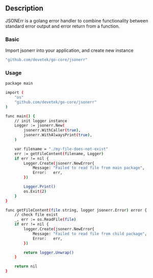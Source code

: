 ## Description

JSONErr is a golang error handler to combine functionality between standard error output and error return from a function.

### Basic
Import jsonerr into your application, and create new instance

```sh
"github.com/devetek/go-core/jsonerr"
```

### Usage

```sh
package main

import (
    "os"
	"github.com/devetek/go-core/jsonerr"
)

func main() {
	// init logger instance
	Logger := jsonerr.New(
		jsonerr.WithCaller(true),
		jsonerr.WithAlwaysPrint(true),
	)

    var filename = "./my-file-does-not-exist"
	err := getFileContent(filename, Logger)
	if err != nil {
		Logger.Create(jsonerr.NewError{
			Message: "Failed to read file from main package",
			Error:   err,
		})

		Logger.Print()
		os.Exit(2)
	}
}

func getFileContent(file string, logger jsonerr.Error) error {
	// check file exist
	_, err := os.ReadFile(file)
	if err != nil {
		logger.Create(jsonerr.NewError{
			Message: "Failed to read file from child package",
			Error:   err,
		})

		return logger.Unwrap()
	}

	return nil
}
```
